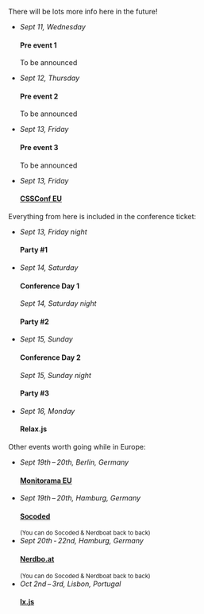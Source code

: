 There will be lots more info here in the future!

<ul class="schedule_list">
  <li>
    <i>Sept 11, Wednesday</i>
    <h4>Pre event 1</h4>
    <p>To be announced</p>
  </li>
  <li>
    <i>Sept 12, Thursday</i>
    <h4>Pre event 2</h4>
    <p>To be announced</p>
  </li>
  <li>
    <i>Sept 13, Friday</i>
    <h4>Pre event 3</h4>
    <p>To be announced</p>
  </li>
  <li>
    <i>Sept 13, Friday</i>
    <h4><a href="http://2013.cssconf.eu">CSSConf EU</a></h4>
  </li>
</ul>

Everything from here is included in the conference ticket:

<ul class="schedule_list">
  <li>
    <i>Sept 13, Friday night</i>
    <h4>Party #1</h4>
  </li>
  <li>
    <i>Sept 14, Saturday</i>
    <h4>Conference Day 1</h4>
    <i>Sept 14, Saturday night</i>
    <h4>Party #2</h4>
  </li>
  <li>
    <i>Sept 15, Sunday</i>
    <h4>Conference Day 2</h4>
    <i>Sept 15, Sunday night</i>
    <h4>Party #3</h4>
  </li>
  <li>
    <i>Sept 16, Monday</i>
    <h4>Relax.js</h4>
  </li>
</ul>

Other events worth going while in Europe:

<ul class="schedule_list">

  <li>
    <i>Sept 19th&thinsp;–&thinsp;20th, Berlin, Germany</i>
    <h4><a href="http://monitorama.eu">Monitorama EU</a></h4>
  </li>

  <li>
    <i>Sept 19th&thinsp;–&thinsp;20th, Hamburg, Germany</i>
    <h4><a href="http://socoded.com">Socoded</a></h4>
    <small>(You can do Socoded &amp; Nerdboat back to back)</small>
  </li>

  <li>
    <i>Sept 20th&thinsp;-&thinsp;22nd, Hamburg, Germany</i>
    <h4><a href="http://nerdbo.at">Nerdbo.at</a></h4>
    <small>(You can do Socoded &amp; Nerdboat back to back)</small>
  </li>

  <li>
    <i>Oct 2nd&thinsp;–&thinsp;3rd, Lisbon, Portugal</i>
    <h4><a href="http://lxjs.org">lx.js</a></h4>
  </li>

</ul>
